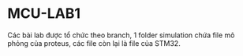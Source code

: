 # MCU-LAB1

Các bài lab được tổ chức theo branch, 1 folder simulation chứa file mô phỏng của proteus, các file còn lại là file của STM32.
 
